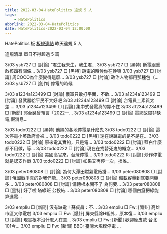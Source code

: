 ```yaml
---
title: 2022-03-04-HatePolitics 違規 5 人
tags:
    - HatePolitics
abbrlink: 2022-03-04-HatePolitics
date: HatePolitics-2022-03-04 12:00:00
---
```

HatePolitics 板 [板規連結](https://www.ptt.cc/bbs/HatePolitics/M.1617115262.A.D60.html)
昨天違規 5 人
<!-- more -->

違規清單
單日不得超過 5 篇

3/03 ysb727 □ [討論] “君生我未生，我生君…
3/03 ysb727 □ [黑特] 斷電跟重啟核四有關係…
3/03 ysb727 □ [黑特] 跳電的時候你在幹嘛
3/03 ysb727 □ [討論] 周COCO為什麼變得這麼…
3/03 ysb727 □ [討論] 政治人物都用那種包（…
3/03 ysb727 □ [創作] 停電的時候

3/03 a1234a123499 □ [討論] 俄軍只敢打平面，不敢…
3/03 a1234a123499 □ [討論] 發武器給平民不大好吧
3/03 a1234a123499 □ [討論] 台電員工素質太差....
3/03 a1234a123499 □ [討論] 集中式發電真的靠不住
3/03 a1234a123499 □ [新聞] 郭台銘曾預言「2022一…
3/03 a1234a123499 □ [討論] 電網故障非缺電,假消息…

3/03 todo0222 □ [黑特] 他媽的各地停電是什麼鬼
3/03 todo0222 □ [討論] 這次停電小英政府會被…
3/03 todo0222 □ [黑特] 還在說跳電的是不是在…
3/03 todo0222 □ [討論] 原來電其實夠，只是電…
3/03 todo0222 □ [討論] 藍白什麼都不用做，等…
3/03 todo0222 □ [討論] 現在在找替死鬼的概念…
3/03 todo0222 □ [討論] 美國高官來，台灣停電…
3/03 todo0222 R: [討論] 炒作停電就是認支作戰
3/03 todo0222 □ [討論] 如果又再停一次，換誰…

3/03 peter080808 □ [討論] 為何大潭田燃氣電廠掛…
3/03 peter080808 □ [討論] 俄國戰爭真的對我們能…
3/03 peter080808 □ [討論] 備載容量到底要開機多…
3/03 peter080808 □ [討論] 備轉根本開不了 為何要…
3/03 peter080808 □ [黑特] 好了啦 塔綠班 公投結…
3/03 peter080808 □ [討論] 哪個白癡把綠能算進電…

3/03 empliu □ [新聞] 沒有缺電！蘇貞昌：不…
3/03 empliu □ Fw: [問卦] 高雄市區又停電啦
3/03 empliu □ Fw: [爆卦] 屏東縣除H組外，原本復…
3/03 empliu □ [討論] 現實根本沒什麼人在意…
3/03 empliu □ Fw: [新聞] 歡迎龐皮歐 台北101今…
3/03 empliu □ Fw: [新聞] BBC: 臺灣大規模停電 …